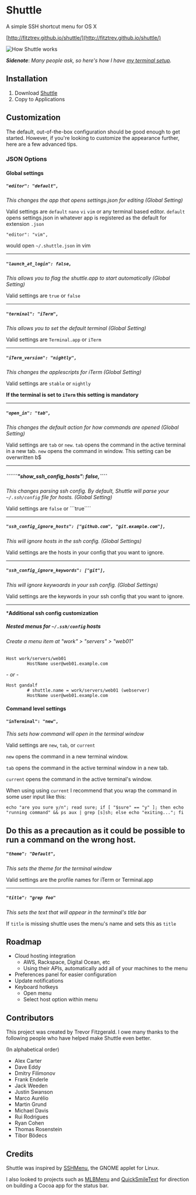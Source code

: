 # Shuttle

A simple SSH shortcut menu for OS X

[http://fitztrev.github.io/shuttle/](http://fitztrev.github.io/shuttle/)

![How Shuttle works](https://raw.github.com/fitztrev/shuttle/gh-pages/img/how-shuttle-works.gif)

***Sidenote***: *Many people ask, so here's how I have [my terminal setup](https://github.com/fitztrev/shuttle/wiki/My-Terminal-Prompt).*

## Installation

1. Download [Shuttle](http://fitztrev.github.io/shuttle/)
2. Copy to Applications


## Customization

The default, out-of-the-box configuration should be good enough to get started. However, if you're looking to customize the appearance further, here are a few advanced tips.

### JSON Options
#### Global settings
##### ```"editor": "default",```
_This changes the app that opens settings.json for editing (Global Setting)_

Valid settings are ```default``` ```nano``` ```vi``` ```vim``` or any terminal based editor. 
```default``` opens settings.json in whatever app is registered as the default for extension ```.json```
```
"editor": "vim",
``` 
would open ```~/.shuttle.json``` in vim

----

##### ```"launch_at_login": false,```
_This allows you to flag the shuttle.app to start automatically (Global Setting)_

Valid settings are ```true``` or ```false```

----

##### ```"terminal": "iTerm",```
_This allows you to set the default terminal (Global Setting)_

Valid settings are ```Terminal.app``` or ```iTerm```

----

##### ```"iTerm_version": "nightly",```
_This changes the applescripts for iTerm (Global Setting)_

Valid settings are ```stable``` or ```nightly```

**If the terminal is set to ```iTerm``` this setting is mandatory**

----

##### ```"open_in": "tab",```
_This changes the default action for how commands are opened (Global Setting)_

Valid settings are ```tab``` or ```new```. ```tab``` opens the command in the active terminal in a new tab. ```new``` opens the command in window. This setting can be overwritten b$

----
##### ``````"show_ssh_config_hosts": false,````
_This changes parsing ssh config. By default, Shuttle will parse your `~/.ssh/config` file for hosts. (Global Setting)_

Valid settings are ```false``` or ```true````

----

##### ```"ssh_config_ignore_hosts": ["github.com", "git.example.com"],```
_This will ignore hosts in the ssh config. (Global Settings)_

Valid settings are the hosts in your config that you want to ignore. 

----

##### ```"ssh_config_ignore_keywords": ["git"],```
_This will ignore keywoards in your ssh config. (Global Settings)_

Valid settings are the keywords in your ssh config that you want to ignore.

----
***Additional ssh config customization** 
##### Nested menus for `~/.ssh/config` hosts

###### Create a menu item at "work" > "servers" > "web01"

```
Host work/servers/web01
        HostName user@web01.example.com
```
\- *or* -

```
Host gandalf
        # shuttle.name = work/servers/web01 (webserver)
        HostName user@web01.example.com
```

#### Command level settings
#### ```"inTerminal": "new",```
_This sets how command will open in the terminal window_

Valid settings are ```new```, ```tab```, or ```current```

```new``` opens the command in a new terminal window. 

```tab``` opens the command in the active terminal window in a new tab. 

```current``` opens the command in the active terminal's window. 

When using using ```current``` I recommend that you wrap the command in some user input like this:

```echo "are you sure y/n"; read sure; if [ "$sure" == "y" ]; then echo "running command" && ps aux | grep [s]sh; else echo "exiting..."; fi```

Do this as a precaution as it could be possible to run a command on the wrong host. 
----

##### ```"theme": "Default",```
_This sets the theme for the terminal window_

Valid settings are the profile names for iTerm or Terminal.app

---

##### ```"title": "grep foo"```
_This sets the text that will appear in the terminal's title bar_

If ```title``` is missing shuttle uses the menu's name and sets this as ```title```



## Roadmap

* Cloud hosting integration
  * AWS, Rackspace, Digital Ocean, etc
  * Using their APIs, automatically add all of your machines to the menu
* Preferences panel for easier configuration
* Update notifications
* Keyboard hotkeys
  * Open menu
  * Select host option within menu

## Contributors

This project was created by Trevor Fitzgerald. I owe many thanks to the following people who have helped make Shuttle even better.

(In alphabetical order)

* Alex Carter
* Dave Eddy
* Dmitry Filimonov
* Frank Enderle
* Jack Weeden
* Justin Swanson
* Marco Aurélio
* Martin Grund
* Michael Davis
* Rui Rodrigues
* Ryan Cohen
* Thomas Rosenstein
* Tibor Bödecs

## Credits

Shuttle was inspired by [SSHMenu](http://sshmenu.sourceforge.net/), the GNOME applet for Linux.

I also looked to projects such as [MLBMenu](https://github.com/markolson/MLB-Menu) and [QuickSmileText](https://github.com/scturtle/QuickSmileText) for direction on building a Cocoa app for the status bar.
